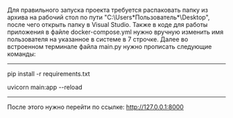 Для правильного запуска проекта требуется распаковать папку из архива на рабочий стол по пути "C:\Users\*Пользователь*\Desktop", после чего открыть папку в Visual Studio. 
Также в коде для работы приложения в файле docker-compose.yml нужно вручную изменить имя пользователя на указанное в системе в 7 строчке. 
Далее во встроенном терминале файла main.py нужно прописать следующие команды:
________________________________________________________________________________________________________________________________
pip install -r requirements.txt

uvicorn main:app --reload
________________________________________________________________________________________________________________________________
После этого нужно перейти по ссылке: http://127.0.0.1:8000
